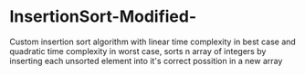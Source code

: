 # InsertionSort-Modified-
Custom insertion sort algorithm with linear time complexity in best case and quadratic time complexity in worst case, sorts n array of integers by inserting each unsorted element into it's correct possition in a new array
